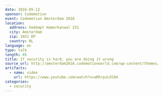 ```yaml
---
date: 2016-05-12
sponsor: Codemotion
event: Codemotion Amsterdam 2016
location:
  address: Gedempt Hamerkanaal 231
  city: Amsterdam
  zip: 1021 KP
  country: NL
language: en
type: talk
length: 45
title: If security is hard, you are doing it wrong
source_url: http://amsterdam2016.codemotionworld.com/wp-content/themes/event/detail-talk.php?detail=2852
artifacts:
  - name: video
    url: https://www.youtube.com/watch?v=aRhrpzLUlD4
categories:
  - security
---
```

